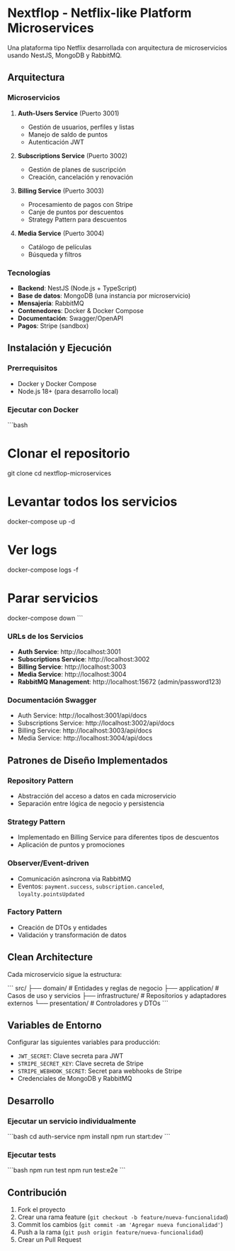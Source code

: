 # Nextflop - Netflix-like Platform Microservices

Una plataforma tipo Netflix desarrollada con arquitectura de microservicios usando NestJS, MongoDB y RabbitMQ.

## Arquitectura

### Microservicios

1. **Auth-Users Service** (Puerto 3001)
   - Gestión de usuarios, perfiles y listas
   - Manejo de saldo de puntos
   - Autenticación JWT

2. **Subscriptions Service** (Puerto 3002)
   - Gestión de planes de suscripción
   - Creación, cancelación y renovación

3. **Billing Service** (Puerto 3003)
   - Procesamiento de pagos con Stripe
   - Canje de puntos por descuentos
   - Strategy Pattern para descuentos

4. **Media Service** (Puerto 3004)
   - Catálogo de películas
   - Búsqueda y filtros

### Tecnologías

- **Backend**: NestJS (Node.js + TypeScript)
- **Base de datos**: MongoDB (una instancia por microservicio)
- **Mensajería**: RabbitMQ
- **Contenedores**: Docker & Docker Compose
- **Documentación**: Swagger/OpenAPI
- **Pagos**: Stripe (sandbox)

## Instalación y Ejecución

### Prerrequisitos

- Docker y Docker Compose
- Node.js 18+ (para desarrollo local)

### Ejecutar con Docker

\`\`\`bash
# Clonar el repositorio
git clone <repository-url>
cd nextflop-microservices

# Levantar todos los servicios
docker-compose up -d

# Ver logs
docker-compose logs -f

# Parar servicios
docker-compose down
\`\`\`

### URLs de los Servicios

- **Auth Service**: http://localhost:3001
- **Subscriptions Service**: http://localhost:3002
- **Billing Service**: http://localhost:3003
- **Media Service**: http://localhost:3004
- **RabbitMQ Management**: http://localhost:15672 (admin/password123)

### Documentación Swagger

- Auth Service: http://localhost:3001/api/docs
- Subscriptions Service: http://localhost:3002/api/docs
- Billing Service: http://localhost:3003/api/docs
- Media Service: http://localhost:3004/api/docs

## Patrones de Diseño Implementados

### Repository Pattern
- Abstracción del acceso a datos en cada microservicio
- Separación entre lógica de negocio y persistencia

### Strategy Pattern
- Implementado en Billing Service para diferentes tipos de descuentos
- Aplicación de puntos y promociones

### Observer/Event-driven
- Comunicación asíncrona via RabbitMQ
- Eventos: `payment.success`, `subscription.canceled`, `loyalty.pointsUpdated`

### Factory Pattern
- Creación de DTOs y entidades
- Validación y transformación de datos

## Clean Architecture

Cada microservicio sigue la estructura:

\`\`\`
src/
├── domain/           # Entidades y reglas de negocio
├── application/      # Casos de uso y servicios
├── infrastructure/   # Repositorios y adaptadores externos
└── presentation/     # Controladores y DTOs
\`\`\`

## Variables de Entorno

Configurar las siguientes variables para producción:

- `JWT_SECRET`: Clave secreta para JWT
- `STRIPE_SECRET_KEY`: Clave secreta de Stripe
- `STRIPE_WEBHOOK_SECRET`: Secret para webhooks de Stripe
- Credenciales de MongoDB y RabbitMQ

## Desarrollo

### Ejecutar un servicio individualmente

\`\`\`bash
cd auth-service
npm install
npm run start:dev
\`\`\`

### Ejecutar tests

\`\`\`bash
npm run test
npm run test:e2e
\`\`\`

## Contribución

1. Fork el proyecto
2. Crear una rama feature (`git checkout -b feature/nueva-funcionalidad`)
3. Commit los cambios (`git commit -am 'Agregar nueva funcionalidad'`)
4. Push a la rama (`git push origin feature/nueva-funcionalidad`)
5. Crear un Pull Request
